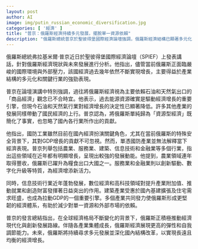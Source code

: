 ```yaml
---
layout: post
author: AI
image: img/putin_russian_economic_diversification.jpg
categories: [ '經濟' ]
title: "普京：俄羅斯經濟持續多元發展，擺脫單一資源依賴"
description: "俄羅斯總統普京於聖彼得堡國際經濟論壇強調，俄羅斯經濟結構已顯著多元化，不再僅依賴石油和天然氣。農業、服務業、建築、信息技術與金融業等多產業共同成為經濟成長的新動力，展現出更高彈性與現代化潛力。普京稱未來將持續深化改革，推動創新，實現更均衡長遠增長。"
---
```

俄羅斯總統弗拉基米爾·普京近日於聖彼得堡國際經濟論壇（SPIEF）上發表講話，針對俄羅斯經濟現狀與未來發展進行分析。他指出，儘管當前俄羅斯正面臨嚴峻的國際環境與外部壓力，該國經濟過去幾年依然不斷實現增長，主要得益於產業結構的多元化和關鍵行業的強勁表現。

普京在論壇演講中特別強調，過往將俄羅斯經濟視為主要依賴石油和天然氣出口的「商品經濟」觀念已不合時宜。他表示，過去能源資源確實是驅動經濟增長的重要引擎，但現今石油和天然氣行業對經濟增長的決定性已顯著降低。許多其他產業的發展同樣帶動了國民經濟的上行。普京認為，將俄羅斯單純歸為「資源型經濟」既簡化了事實，也忽略了國內各行業所作出的貢獻。

他指出，國防工業雖然目前在國內經濟扮演關鍵角色，尤其在當前俄羅斯的特殊安全背景下，其對GDP增長的貢獻不可忽視。然而，單憑國防產業並無法解釋當下經濟表現。普京列舉包括農業、服務業、建築、信息技術和金融業等多個行業，指出這些領域在近年都有明顯增長，呈現出較強的發展動能。他提到，農業領域連年取得豐收，俄羅斯已躍升為糧食出口大國之一。服務業和金融業則以創新驅動、數字化升級等特質，為經濟增添新活力。

同時，信息技術行業近年蓬勃發展，數位經濟和高科技領域對提升產業附加值、推動就業和創造財富發揮著日益突出的作用。建築產業受惠於國內基建擴張及住宅需求旺盛，也成為拉動GDP的一個重要引擎。多個產業共同發力使俄羅斯形成更堅韌的經濟體系，有助於減少對單一資源和外部市場的依賴。

普京的發言總結指出，在全球經濟格局不斷變化的背景下，俄羅斯正積極推動經濟現代化與創新發展路線。伴隨各產業集體成長，俄羅斯經濟展現更高的彈性和自我調節能力。未來，俄羅斯將持續尋求多元發展並深化國內結構改革，以實現長遠且均衡的經濟增長。